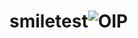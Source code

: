 # smiletest![OIP](https://user-images.githubusercontent.com/74508238/226084262-c0e1b19a-84c8-4af6-8430-cb725595084e.jpg)
